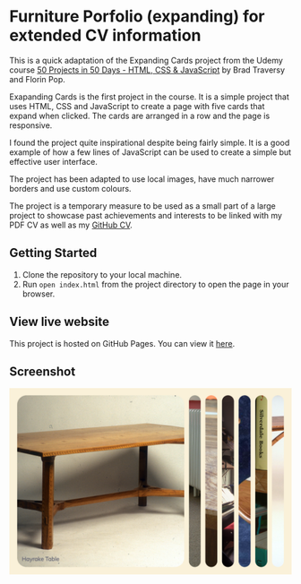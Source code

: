 # Furniture Porfolio (expanding) for extended CV information

This is a quick adaptation of the Expanding Cards project from the Udemy course [50 Projects in 50 Days - HTML, CSS & JavaScript](https://www.udemy.com/course/50-projects-50-days/) by Brad Traversy and Florin Pop.

Exapanding Cards is the first project in the course. It is a simple project that uses HTML, CSS and JavaScript to create a page with five cards that expand when clicked. The cards are arranged in a row and the page is responsive.

I found the project quite inspirational despite being fairly simple. It is a good example of how a few lines of JavaScript can be used to create a simple but effective user interface.

The project has been adapted to use local images, have much narrower borders and use custom colours.

The project is a temporary measure to be used as a small part of a large project to showcase past achievements and interests to be linked with my PDF CV as well as my [GitHub CV](https://github.com/pablisch/CV).

## Getting Started

1. Clone the repository to your local machine.
2. Run `open index.html` from the project directory to open the page in your browser.

## View live website

This project is hosted on GitHub Pages. You can view it [here](https://pablisch.github.io/furniture-portfolio-expanding/).

## Screenshot
![Furniture portfolio screenshot](images/furniture-portfolio-screenshot.png)

